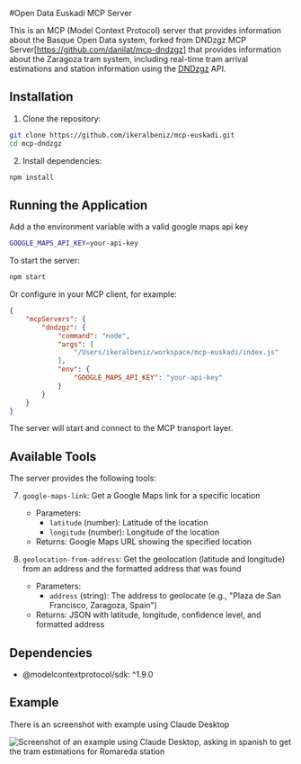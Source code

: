 #Open Data Euskadi MCP Server

This is an MCP (Model Context Protocol) server that provides information about the Basque Open Data system,  forked from DNDzgz MCP Server[https://github.com/danilat/mcp-dndzgz] that provides information about the Zaragoza tram system, including real-time tram arrival estimations and station information using the [DNDzgz](https://www.dndzgz.com/) API.

## Installation

1. Clone the repository:
```bash
git clone https://github.com/ikeralbeniz/mcp-euskadi.git
cd mcp-dndzgz
```

2. Install dependencies:
```bash
npm install
```

## Running the Application

Add a the environment variable with a valid google maps api key
```bash
GOOGLE_MAPS_API_KEY=your-api-key
```

To start the server:
```bash
npm start
```

Or configure in your MCP client, for example:
```json
{
    "mcpServers": {
        "dndzgz": {
            "command": "node",
            "args": [
                "/Users/ikeralbeniz/workspace/mcp-euskadi/index.js"
            ],
            "env": {
                "GOOGLE_MAPS_API_KEY": "your-api-key"
            }
        }
    }
}
```

The server will start and connect to the MCP transport layer.

## Available Tools

The server provides the following tools:
<!-- 
1. `zaragoza-tram-estimations`: Get real-time arrival estimations for a specific tram station
   - Parameters: 
     - `station` (number): ID of the tram station
   - Returns: JSON with estimated arrival times for both directions

2. `zaragoza-tram-stations`: Get a list of all tram stations in Zaragoza
   - Parameters: 
     - `latitude` (number): Latitude to sort stations by proximity
     - `longitude` (number): Longitude to sort stations by proximity
   - Returns: JSON with station information including location, name, and ID

3. `zaragoza-bus-stops`: Get all bus stops in Zaragoza
   - Parameters: 
     - `latitude` (number): Latitude to sort stops by proximity
     - `longitude` (number): Longitude to sort stops by proximity
   - Returns: JSON with bus stop locations, names, IDs, and lines

4. `zaragoza-bus-estimations`: Get real-time arrival estimations for a specific bus stop
   - Parameters: 
     - `stop` (number): ID of the bus stop
   - Returns: JSON with estimated arrival times for each line serving that stop

5. `zaragoza-bizi-stations`: Get all Bizi stations in Zaragoza (public bicycle rental service)
   - Parameters: 
     - `latitude` (number): Latitude to sort stations by proximity
     - `longitude` (number): Longitude to sort stations by proximity
   - Returns: JSON with Bizi station locations, names, and IDs

6. `zaragoza-bizi-estimations`: Get real-time availability of bikes and free slots in a Bizi station
   - Parameters: 
     - `station` (number): ID of the Bizi station
   - Returns: JSON with bikes and parking slot availability
-->
7. `google-maps-link`: Get a Google Maps link for a specific location
   - Parameters: 
     - `latitude` (number): Latitude of the location
     - `longitude` (number): Longitude of the location
   - Returns: Google Maps URL showing the specified location

8. `geolocation-from-address`: Get the geolocation (latitude and longitude) from an address and the formatted address that was found
   - Parameters:
     - `address` (string): The address to geolocate (e.g., "Plaza de San Francisco, Zaragoza, Spain")
   - Returns: JSON with latitude, longitude, confidence level, and formatted address

## Dependencies

- @modelcontextprotocol/sdk: ^1.9.0


## Example

There is an screenshot with example using Claude Desktop

![Screenshot of an example using Claude Desktop, asking in spanish to get the tram estimations for Romareda station](./docs/sample.png)
